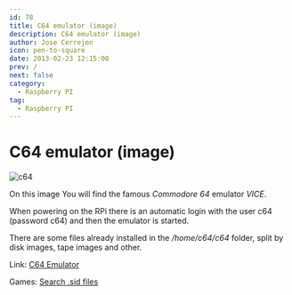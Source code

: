 ```yaml
---
id: 78
title: C64 emulator (image)
description: C64 emulator (image)
author: Jose Cerrejon
icon: pen-to-square
date: 2013-02-23 12:15:00
prev: /
next: false
category:
  - Raspberry PI
tag:
  - Raspberry PI
---
```


# C64 emulator (image)

![c64](/images/c64.jpg)

On this image You will find the famous *Commodore 64* emulator *VICE*. 

When powering on the RPi there is an automatic login with the user c64 (password c64) and then the emulator is started.

There are some files already installed in the */home/c64/c64* folder, split by disk images, tape images and other. 

Link: [C64 Emulator](http://www.mascal.it/rpi64_e.html)

Games: [Search .sid files](http://www.c64.com/games/games.php)